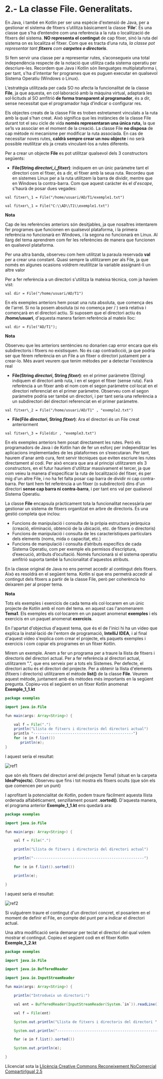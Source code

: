 # <a name="main"></a>**2.- La classe File. Generalitats.**
En Java, i també en Kotlin per ser una espècie d'extensió de Java, per a gestionar el sistema de fitxers s’utilitza bàsicament la classe ‘**File**’. És una classe que s’ha d’entendre com una referència a la ruta o localització de fitxers del sistema. **NO representa el contingut** de cap fitxer, sinó la ruta del sistema on es localitza el fitxer. Com que es tracta d’una ruta, *la classe pot representar tant **fitxers** com **carpetes o directoris***.  

Si fem servir una classe per a representar rutes, s’aconsegueix una total independència respecte de la notació que utilitza cada sistema operatiu per descriure-les. Recordem que Java i Kotlin són llenguatges multiplataforma i, per tant, s'ha d'intentar fer programes que es puguen executar en qualsevol Sistema Operatiu (Windows o Linux).

L’estratègia utilitzada per cada SO no afecta la funcionalitat de la classe **File**, ja que aquesta, en col·laboració amb la màquina virtual, adaptarà les sol·licituds al SO amfitrió **de forma transparent al programador**, és a dir, sense necessitat que el programador haja d’indicar o configurar res.

Els objectes creats de la classe File es troben estretament vinculats a la ruta amb la qual s’han creat. Això significa que les instàncies de la classe File durant tot el seu cicle de vida **només representaran una única ruta,** la que se’ls va associar en el moment de la creació. La classe File **no disposa** de cap mètode ni mecanisme per modificar la ruta associada. En cas de necessitar noves rutes, **caldrà sempre crear un nou objecte** i no serà possible reutilitzar els ja creats vinculant-los a rutes diferents. 

Per a crear un objecte **File** es pot utilitzar qualsevol dels 3 constructors següents:

- **File(String *directori\_i\_fitxer*)**: indiquem en un únic paràmetre tant el directori com el fitxer, és a dir, el fitxer amb la seua ruta. Recordeu que en sistemes Linux per a la ruta utilitzem la barra de dividir, mentre que en Windows la contra-barra. Com que aquest caràcter és el d'*escape*, s'haurà de posar dues vegades: 

`val fitxer\_1 = File("/home/usuari/AD/T1/exemple1.txt")`

`val fitxer\_1 = File("C:\\AD\\T1\\exemple1.txt")`

**Nota** 

Cap de les referències anteriors són desitjables, ja que nosaltres intentarem fer programes que funcionen en qualsevol plataforma, i la primera referència no funcionarà en Windows, i la segona no funcionarà en Linux. Al llarg del tema aprendrem com fer les referències de manera que funcionen en qualsevol plataforma.

Per una altra banda, observeu com hem utilitzat la paraula reservada **val** per a crear una constant. Quasi sempre la utilitzarem per als File, ja que només en algunes ocasions voldrem reutilitzar la variable assignant-li un altre valor

Per a fer referència a un directori s'utilitza la mateixa tècnica, com ja havíem vist:

`val dir = File("/home/usuari/AD/T1")`

En els exemples anteriors hem posat una ruta absoluta, que comença des de l'arrel. Si no la posem absoluta (si no comença per / ) serà relativa i començarà en el directori actiu. Si suposem que el directori actiu és **/home/usuari**, d'aquesta manera faríem referència al mateix lloc:

`val dir = File("AD/T1");`

**Nota** 

Observeu que les anteriors sentències no donarien cap error encara que els subdirectoris i fitxers no existisquen. No és cap contradicció, ja que podria ser que férem referència en un File a un fitxer o directori justament per a crear-lo. Més avant veurem que tenim mètodes per a detectar l'existència real

- **File(String *directori*, String *fitxer*)**: en el primer paràmetre (String) indiquem el directori amb ruta, i en el segon el fitxer (sense ruta). Farà referència a un fitxer amb el nom com el segon paràmetre col·locat en el directori referenciat en el primer paràmetre. Observeu com el segon paràmetre podria ser també un directori, i per tant seria una referència a un subdirectori del directori referenciat en el primer paràmetre. 

`val fitxer\_2 = File("/home/usuari/AD/T1" , "exemple2.txt")`

- **File(File *directori*, String *fitxer*)**: Ara el directori és un File creat anteriorment 

`val fitxer\_3 = File(dir , "exemple3.txt")`



En els exemples anteriors hem posat directament les rutes. Però els programadors de Java i de Kotlin han de fer un esforç per independitzar les aplicacions implementades de les plataformes on s’executaran. Per tant, haurem d'anar amb cura, fent servir tècniques que eviten escriure les rutes directament al codi. Per això encara que ara al principi utilitzarem els 3 constructors, en el futur hauríem d'utilitzar massivament el tercer, ja que com veieu la manera d'especificar la ruta de localització del fitxer, és per mig d'un altre File, i no ha fet falta posar cap barra de dividir ni cap contra-barra. Per tant hem fet referència a un fitxer (o subdirectori) dins d'un directori **sense cap barra ni contra-barra**, i per tant ens val per qualsevol Sistema Operatiu.



La classe **File** encapsula pràcticament tota la funcionalitat necessària per gestionar un sistema de fitxers organitzat en arbre de directoris. És una gestió completa que inclou:

- Funcions de manipulació i consulta de la pròpia estructura jeràrquica (creació, eliminació, obtenció de la ubicació, etc. de fitxers o directoris)
- Funcions de manipulació i consulta de les característiques particulars dels elements (noms, mida o capacitat, etc.)
- Funcions de manipulació i consulta d’atributs específics de cada Sistema Operatiu, com per exemple els permisos d’escriptura, d’execució, atributs d’ocultació. Només funcionarà si el sistema operatiu amfitrió suporta també la funcionalitat d'aquestos atributs.

En la classe original de Java no ens permet accedir al contingut dels fitxers. Això es resoldrà en el següent tema. Kotlin sí que ens permetrà accedir al contingut dels fitxers a partir de la classe File, però per coherència ho deixarem per al proper tema.

**Nota** 

Tots els exemples i exercicis de cada tema els col·locarem en un únic projecte de Kotlin amb el nom del tema. en aquest cas l'anomenarem **Tema1**. Els exemples els col·locarem en un paquet anomenat **exemples** i els exercicis en un paquet anomenat **exercicis**.

En l'apartat d'objectius d'aquest tema, que és el de l'inici hi ha un vídeo que explica la instal·lació de l'entorn de programació, **IntelliJ IDEA**, i al final d'aquest vídeo s'explica com crear el projecte, els paquets exemples i exercicis i com copiar els programes en un fitxer Kotlin.

Mirem un exemple. Anem a fer un programa per a traure la llista de fitxers i directoris del directori actual. Per a fer referència al directori actual, utilitzarem ".", que ens serveix per a tots els Sistemes. Per defecte, el directori actiu és el directori del projecte. Per a obtenir la llista d'elements (fitxers i directoris) utilitzarem el mètode **list()** de la classe **File**. Veurem aquest mètode, juntament amb els mètodes més importants en la següent pregunta. Copieu-vos el següent en un fitxer Kotlin anomenat **Exemple\_1\_1.kt**

```java
package exemples

import java.io.File

fun main(args: Array<String>) {

    val f = File(".")
    println("Llista de fitxers i directoris del directori actual")
    println "----------------------------------------------")
    for (e in f.list())
       println(e);
}
```
I aquest seria el resultat:

![ref1](T1_2_1.png)

que són els fitxers del directori arrel del projecte Tema1 (situat en la carpeta **IdeaProjects**). Observeu que fins i tot mostra els fitxers ocults (que són els que comencen per un punt)

I aprofitant la potencialitat de Kotlin, podem traure fàcilment aquesta llista ordenada alfabèticament, senzillament posant **.sorted()**. D'aquesta manera, el programa anterior **Exemple\_1\_1.kt** ens quedarà ara:

```java
package exemples

import java.io.File

fun main(args: Array<String>) {

    val f = File(".")

    println("Llista de fitxers i directoris del directori actual")

    println("---------------------------------------------------")

    for (e in f.list().sorted())

    println(e);

}
```
I aquest seria el resultat:

![ref2](T1_2_2.png)

Si vulguérem traure el contingut d'un directori concret, el posaríem en el moment de definir el File, en compte del punt per a indicar el directori actual.

Una altra modificació seria demanar per teclat el directori del qual volem mostrar el contingut. Copieu el següent codi en el fitxer Kotlin **Exemple\_1\_2.kt**
```java
package exemples

import java.io.File

import java.io.BufferedReader

import java.io.InputStreamReader

fun main(args: Array<String>) {

    println("Introdueix un directori:")

    val ent = BufferedReader(InputStreamReader(System.`in`)).readLine()

    val f = File(ent)

    System.out.println("Llista de fitxers i directoris del directori " + ent)

    System.out.println("---------------------------------------------------")

    for (e in f.list().sorted())

    System.out.println(e);

}
```

Llicenciat sota la [Llicència Creative Commons Reconeixement NoComercial CompartirIgual 2.5](http://creativecommons.org/licenses/by-nc-sa/2.5/)
